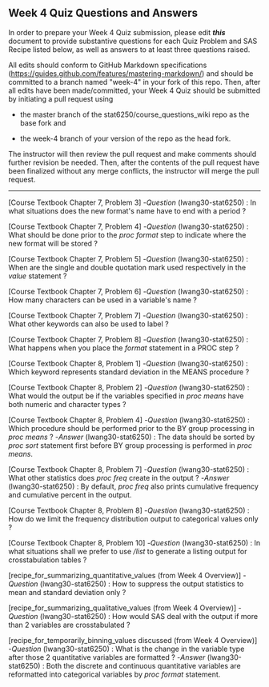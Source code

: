 ## Week 4 Quiz Questions and Answers

In order to prepare your Week 4 Quiz submission, please edit ***this*** document to provide substantive questions for each Quiz Problem and SAS Recipe listed below, as well as answers to at least three questions raised.

All edits should conform to GitHub Markdown specifications (https://guides.github.com/features/mastering-markdown/) and should be committed to a branch named "week-4" in your fork of this repo. Then, after all edits have been made/committed, your Week 4 Quiz should be submitted by initiating a pull request using

- the master branch of the stat6250/course_questions_wiki repo as the base fork and

- the week-4 branch of your version of the repo as the head fork.

The instructor will then review the pull request and make comments should further revision be needed. Then, after the contents of the pull request have been finalized without any merge conflicts, the instructor will merge the pull request.

********************************************************************************



[Course Textbook Chapter 7, Problem 3]
-*Question* (lwang30-stat6250) : In what situations does the new format's name have to end with a period ?


[Course Textbook Chapter 7, Problem 4]
-*Question* (lwang30-stat6250) : What should be done prior to the *proc format* step to indicate where the new format will be stored ?



[Course Textbook Chapter 7, Problem 5]
-*Question* (lwang30-stat6250) : When are the single and double quotation mark used respectively in the *value* statement ?


[Course Textbook Chapter 7, Problem 6]
-*Question* (lwang30-stat6250) : How many characters can be used in a variable's name ?


[Course Textbook Chapter 7, Problem 7]
-*Question* (lwang30-stat6250) : What other keywords can also be used to label ?


[Course Textbook Chapter 7, Problem 8]
-*Question* (lwang30-stat6250) : What happens when you place the *format* statement in a PROC step ?


[Course Textbook Chapter 8, Problem 1]
-*Question* (lwang30-stat6250) : Which keyword represents standard deviation in the MEANS procedure ?


[Course Textbook Chapter 8, Problem 2]
-*Question* (lwang30-stat6250) : What would the output be if the variables specified in *proc means* have both numeric and character types ?


[Course Textbook Chapter 8, Problem 4]
-*Question* (lwang30-stat6250) : Which procedure should be performed prior to the BY group processing in *proc means* ?
-*Answer* (lwang30-stat6250) : The data should be sorted by *proc sort* statement first before BY group processing is performed in *proc means*.


[Course Textbook Chapter 8, Problem 7]
-*Question* (lwang30-stat6250) : What other statistics does *proc freq* create in the output ?
-*Answer* (lwang30-stat6250) : By default, *proc freq* also prints cumulative frequency and cumulative percent in the output.

[Course Textbook Chapter 8, Problem 8]
-*Question* (lwang30-stat6250) : How do we limit the frequency distribution output to categorical values only ?


[Course Textbook Chapter 8, Problem 10]
-*Question* (lwang30-stat6250) : In what situations shall we prefer to use */list* to generate a listing output for crosstabulation tables ?


[recipe_for_summarizing_quantitative_values (from Week 4 Overview)]
-*Question* (lwang30-stat6250) : How to suppress the output statistics to mean and standard deviation only ?


[recipe_for_summarizing_qualitative_values (from Week 4 Overview)]
-*Question* (lwang30-stat6250) : How would SAS deal with the output if more than 2 variables are crosstabulated ?


[recipe_for_temporarily_binning_values discussed (from Week 4 Overview)]
-*Question* (lwang30-stat6250) : What is the change in the variable type after those 2 quantitative variables are formatted ?
-*Answer* (lwang30-stat6250) : Both the discrete and continuous quantitative variables are reformatted into categorical variables by *proc format* statement.
